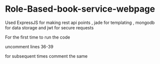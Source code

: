 # Role-Based-book-service-webpage
Used ExpressJS for making rest api points , jade for templating , mongodb for data storage and jwt for secure requests


For the first time to run the code


uncomment lines 36-39 

for subsequent times comment the same
